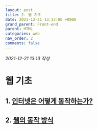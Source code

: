 ```yaml
---
layout: post
title: 2. 웹 기초
date: 2021-12-21 13:13:00 +0900
grand_parent: Front-end
parent: HTML
categories: web
nav_order: 2
comments: false
---
```


*2021-12-21 13:13 작성*

# 웹 기초

## 1. [인터넷은 어떻게 동작하는가?](https://developer.mozilla.org/ko/docs/Learn/Common_questions/How_does_the_Internet_work)

## 2. [웹의 동작 방식](https://developer.mozilla.org/ko/docs/Learn/Getting_started_with_the_web/How_the_Web_works)